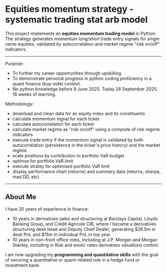 # Equities momentum strategy - systematic trading stat arb model

This project implements an **equities momentum trading model** in Python.  
The strategy generates momentum long/short trade entry signals for single name equities, validated by autocorrelation and market regime "risk on/off" indicators.

---

Purpose:
- To further my career opportunities through upskilling.
- To demonstrate personal progress in python coding proficiency in a quant finance (buy-side) context.
- No python knowledge before 9 June 2025. Today 28 September 2025. 16 weeks of learning.

Methodology:
- download and clean data for an equity index and its constituents
- calculate momentum signal for each ticker
- calculate autocorrelation for each ticker
- calculate market regime as "risk on/off" using a compsite of risk regime indicators
- execute trade entry if the momentum signal is validated by both autocorrelation (persistence in the ticker's price history) and the market regime
- scale positions by contribution to portfolio VaR budget
- optimse for portfolio VaR limit
- execute stratey for optimised portfolio VaR limit
- display performance chart (returns) and summary data (returns, sharpe, mad DD, etc)

---

## About Me
I have 20 years of experience in finance:
- 10 years in derivatives sales and structuring at Barclays Capital, Lloyds Banking Group, and Crédit Agricole CIB, where I became a derivatives
  structuring desk head and Deputy Chief Dealer, generating $26.5m in desk PnL and $15m in individual PnL in top year.
- 10 years in non-front office roles, including at J.P. Morgan and Morgan Stanley, including in Risk and exotic rates derivatves valuations control.

I am now upgrading my **programming and quantitative skills** with the goal of securing a quantitative or quant-related role in a hedge fund or investment bank.
